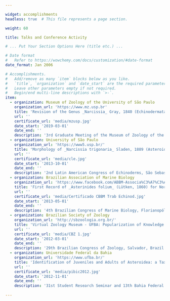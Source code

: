 ```yaml
---

widget: accomplishments
headless: true  # This file represents a page section.

weight: 60

title: Talks and Conference Activity

# ... Put Your Section Options Here (title etc.) ...

# Date format
#   Refer to https://wowchemy.com/docs/customization/#date-format
date_format: Jan 2006

# Accomplishments.
#   Add/remove as many `item` blocks below as you like.
#   `title`, `organization` and `date_start` are the required parameters.
#   Leave other parameters empty if not required.
#   Begin/end multi-line descriptions with `>-`.
item:
  - organization: Museum of Zoology of the University of São Paulo
    organization_url: 'https://www.mz.usp.br'
    title: 'Revision of the Genus _Narcissia_ Gray, 1840 (Echinodermata, Asteroidea): from Morphology to Taxonomy'
    url: ''
    certificate_url: 'media/mzusp.jpg'
    date_start: '2019-03-01'
    date_end: ''
    description: '3rd Graduate Meeting of the Museum of Zoology of the University of São Paulo, São Paulo, Brazil (Poster)'
  - organization: University of São Paulo
    organization_url: 'https://www5.usp.br/'
    title: 'Morphology of _Narcissia trigonaria_ Sladen, 1889 (Asteroidea: Ophidiasteridae): a Taxonomic Problem?'
    url: ''
    certificate_url: 'media/cle.jpg'
    date_start: '2013-10-01'
    date_end: ''
    description: '2nd Latin American Congress of Echinoderms, São Sebastião, Brazil (Poster)'
  - organization: Brazilian Association of Marine Biology
    organization_url: 'https://www.facebook.com/ABBM-Associa%C3%A7%C3%A3o-Brasileira-de-Biologia-Marinha-493904747303537/'
    title: 'First Record of _Asterinides folium_ (Lütken, 1860) for Northeastern Brazil'
    url: ''
    certificate_url: 'media/Certificado CBBM Trab Echinod.jpg'
    date_start: '2013-05-01'
    date_end: ''
    description: '4th Brazilian Congress of Marine Biology, Florianopólis, Brazil (Poster)'
  - organization: Brazilian Society of Zoology
    organization_url: 'http://sbzoologia.org.br/'
    title: 'Virtual Zoology Museum - UFBA: Popularization of Knowledge about the Phylum Echinodermata'
    url: ''
    certificate_url: 'media/CBZ 1.jpg'
    date_start: '2012-03-01'
    date_end: '' 
    description: '29th Brazilian Congress of Zoology, Salvador, Brazil (Talk)'
  - organization: Universidade Federal da Bahia
    organization_url: 'https://www.ufba.br/'
    title: 'Identification of Juveniles and Adults of Asteroidea: a Taxonomic Problem (Talk)'
    url: ''
    certificate_url: 'media/pibic2012.jpg'
    date_start: '2012-11-01'
    date_end: ''
    description: '31st Student Research Seminar and 13th Bahia Federal University Research and Graduate Seminar, Salvador, Brazil (Talk)'  
    
---
```

